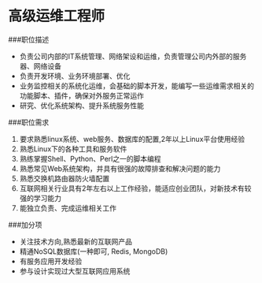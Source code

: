 # 高级运维工程师

###职位描述
* 负责公司内部的IT系统管理、网络架设和运维，负责管理公司内外部的服务器、网络设备
* 负责开发环境、业务环境部署、优化
* 业务监控相关的系统化运维，会基础的脚本开发，能编写一些运维需求相关的功能脚本、插件，确保对外服务正常运作
* 研究、优化系统架构、提升系统服务性能

###职位需求
1. 要求熟悉linux系统、web服务、数据库的配置,2年以上Linux平台使用经验
2. 熟悉Linux下的各种工具和服务软件
3. 熟练掌握Shell、Python、Perl之一的脚本编程
4. 熟悉常见Web系统架构，并具有很强的故障排查和解决问题的能力
5. 熟悉交换机路由器防火墙配置
6. 互联网相关行业具有2年左右以上工作经验，能适应创业团队，对新技术有较强的学习能力
7. 能独立负责、完成运维相关工作

###加分项

* 关注技术方向,熟悉最新的互联网产品
* 精通NoSQL数据库(一种即可, Redis, MongoDB)
* 有服务应用开发经验
* 参与设计实现过大型互联网应用系统


